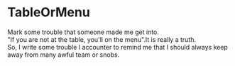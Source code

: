 # TableOrMenu
Mark some trouble that someone made me get into.   
"If you are not at the table, you'll on the menu".It is really a truth.  
So, I write some trouble I accounter to remind me that I should always keep away from many awful team or snobs.  
